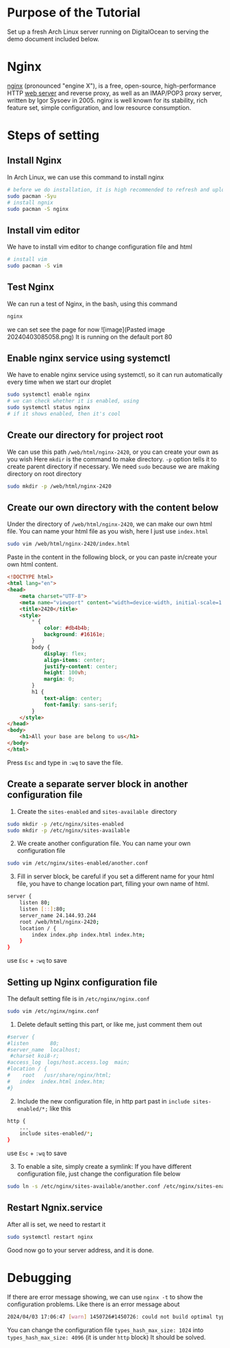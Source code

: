 # Purpose of the Tutorial
Set up a fresh Arch Linux server running on DigitalOcean to serving the demo document included below.
# Nginx
[nginx](https://en.wikipedia.org/wiki/nginx "wikipedia:nginx") (pronounced "engine X"), is a free, open-source, high-performance HTTP [web server](https://wiki.archlinux.org/title/Web_server "Web server") and reverse proxy, as well as an IMAP/POP3 proxy server, written by Igor Sysoev in 2005. nginx is well known for its stability, rich feature set, simple configuration, and low resource consumption.

# Steps of setting
## Install Nginx
In Arch Linux, we can use this command to install nginx
```bash
# before we do installation, it is high recommended to refresh and upload the packages
sudo pacman -Syu
# install ngnix
sudo pacman -S nginx
```
## Install vim editor
We have to install vim editor to change configuration file and html
```bash
# install vim
sudo pacman -S vim
```
## Test Nginx 
We can run a test of Nginx, in the bash, using this command
```bash
nginx
```
we can set see the page for now
![image](Pasted image 20240403085058.png)
It is running on the default port 80

## Enable nginx service using systemctl
We have to enable nginx service using systemctl, so it can run automatically every time when we start our droplet
```bash
sudo systemctl enable nginx
# we can check whether it is enabled, using 
sudo systemctl status nginx
# if it shows enabled, then it's cool
```
## Create our directory for project root
We can use this path `/web/html/nginx-2420`, or you can create your own as you wish
Here `mkdir` is the command to make directory.
`-p` option tells it to create parent directory if necessary.
We need `sudo` because we are making directory on root directory
```bash
sudo mkdir -p /web/html/nginx-2420
```

## Create our own directory with the content below
Under the directory of `/web/html/nginx-2420`, we can make our own html file.
You can name your html file as you wish, here I just use `index.html`
```bash
sudo vim /web/html/nginx-2420/index.html
```
Paste in the content in the following block, or you can paste in/create your own html content.
```html
<!DOCTYPE html>
<html lang="en">
<head>
    <meta charset="UTF-8">
    <meta name="viewport" content="width=device-width, initial-scale=1.0">
    <title>2420</title>
    <style>
        * {
            color: #db4b4b;
            background: #16161e;
        }
        body {
            display: flex;
            align-items: center;
            justify-content: center;
            height: 100vh;
            margin: 0;
        }
        h1 {
            text-align: center;
            font-family: sans-serif;
        }
    </style>
</head>
<body>
    <h1>All your base are belong to us</h1>
</body>
</html>
```
Press `Esc` and type in `:wq` to save the file.
## Create a separate server block in another configuration file
1. Create the `sites-enabled` and `sites-available `directory
```bash
sudo mkdir -p /etc/nginx/sites-enabled
sudo mkdir -p /etc/nginx/sites-available
```
2. We create another configuration file. You can name your own configuration file
```bash
sudo vim /etc/nginx/sites-enabled/another.conf
```
3. Fill in server block, be careful if you set a different name for your html file, you have to change location part, filling your own name of html.
```bash
server {
    listen 80;
    listen [::]:80;
    server_name 24.144.93.244
    root /web/html/nginx-2420;
    location / {
        index index.php index.html index.htm;
    }
}
```
use `Esc` + `:wq` to save
## Setting up Nginx configuration file
The default setting file is in `/etc/nginx/nginx.conf`
```bash
sudo vim /etc/nginx/nginx.conf
```
1. Delete default setting this part, or like me, just comment them out
```bash
#server {
#listen       80;
#server_name  localhost;
 #charset koi8-r;
#access_log  logs/host.access.log  main;
#location / {
#	 root   /usr/share/nginx/html;
#	index  index.html index.htm;
#}
```
2. Include the new configuration file, in http part past in `include sites-enabled/*;` like this
```bash
http {
    ...
    include sites-enabled/*;
}
```
use `Esc` + `:wq` to save

3. To enable a site, simply create a symlink:
	If you have different configuration file, just change the configuration file below
```bash
sudo ln -s /etc/nginx/sites-available/another.conf /etc/nginx/sites-enabled/another.conf
```

## Restart Ngnix.service
After all is set, we need to restart it 
```bash
sudo systemctl restart nginx
```

Good now go to your server address, and it is done.

# Debugging
If there are error message showing, we can use `nginx -t` to show the configuration problems.
Like there is an error message about 
```bash
2024/04/03 17:06:47 [warn] 1450726#1450726: could not build optimal types_hash, you should increase either types_hash_max_size: 1024 or types_hash_bucket_size: 64;
```
You can change the configuration file `types_hash_max_size: 1024` into `types_hash_max_size: 4096` (it is under `http` block) It should be solved.